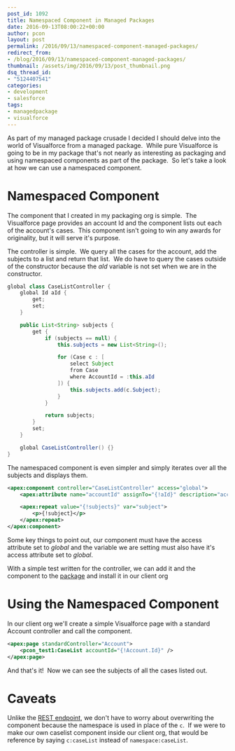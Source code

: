 ```yaml
---
post_id: 1092
title: Namespaced Component in Managed Packages
date: 2016-09-13T08:00:22+00:00
author: pcon
layout: post
permalink: /2016/09/13/namespaced-component-managed-packages/
redirect_from:
- /blog/2016/09/13/namespaced-component-managed-packages/
thumbnail: /assets/img/2016/09/13/post_thumbnail.png
dsq_thread_id:
- "5124407541"
categories:
- development
- salesforce
tags:
- managedpackage
- visualforce
---
```

As part of my managed package crusade I decided I should delve into the world of Visualforce from a managed package.  While pure Visualforce is going to be in my package that's not nearly as interesting as packaging and using namespaced components as part of the package.  So let's take a look at how we can use a namespaced component.

# Namespaced Component

The component that I created in my packaging org is simple.  The Visualforce page provides an account Id and the component lists out each of the account's cases.  This component isn't going to win any awards for originality, but it will serve it's purpose.

<!--more-->

The controller is simple.  We query all the cases for the account, add the subjects to a list and return that list.  We do have to query the cases outside of the constructor because the _aId_ variable is not set when we are in the constructor.

```java
global class CaseListController {
    global Id aId {
        get;
        set;
    }

    public List<String> subjects {
        get {
            if (subjects == null) {
                this.subjects = new List<String>();

                for (Case c : [
                    select Subject
                    from Case
                    where AccountId = :this.aId
                ]) {
                    this.subjects.add(c.Subject);
                }
            }

            return subjects;
        }
        set;
    }

    global CaseListController() {}
}
```

The namespaced component is even simpler and simply iterates over all the subjects and displays them.

```xml
<apex:component controller="CaseListController" access="global">
    <apex:attribute name="accountId" assignTo="{!aId}" description="account id" type="String" required="true" access="global" />

    <apex:repeat value="{!subjects}" var="subject">
        <p>{!subject}</p>
    </apex:repeat>
</apex:component>
```

Some key things to point out, our component must have the access attribute set to _global_ and the variable we are setting must also have it's access attribute set to _global_.

With a simple test written for the controller, we can add it and the component to the [package](https://login.salesforce.com/packaging/installPackage.apexp?p0=04t41000000NZ9g) and install it in our client org

# Using the Namespaced Component

In our client org we'll create a simple Visualforce page with a standard Account controller and call the component.

```xml
<apex:page standardController="Account">
    <pcon_test1:CaseList accountId="{!Account.Id}" />
</apex:page>
```

And that's it!  Now we can see the subjects of all the cases listed out.

# Caveats

Unlike the [REST endpoint](http://blog.deadlypenguin.com/blog/2016/09/07/namespaced-rest-managed-packages/), we don't have to worry about overwriting the component because the namespace is used in place of the `c`.  If we were to make our own caselist component inside our client org, that would be reference by saying `c:caseList` instead of `namespace:caseList`.